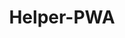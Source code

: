---
layout: layouts/helpers/helper-pwa-layout.html
permalink: '/helper-pwa.html'
title: 'Helper-PWA'
---